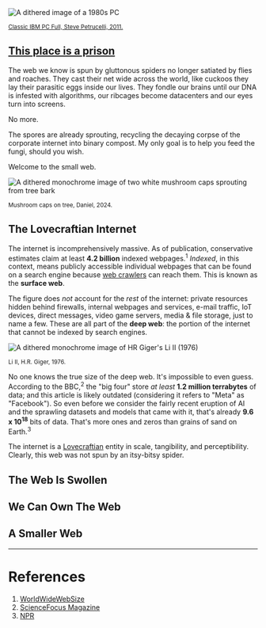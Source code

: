 <div class="image-container">
<img style="" src="./images/old_pc.png" alt="A dithered image of a 1980s PC">

<small>[Classic IBM PC Full, Steve Petrucelli, 2011.](https://www.flickr.com/photos/wizzer/5357865167/)</small>

</div>

## [This place is a prison](https://thepostalservice.bandcamp.com/track/this-place-is-a-prison)

The web we know is spun by gluttonous spiders no longer satiated by flies and roaches. They cast their net wide across the world, like cuckoos they lay their parasitic eggs inside our lives. They fondle our brains until our DNA is infested with algorithms, our ribcages become datacenters and our eyes turn into screens.

No more.

The spores are already sprouting, recycling the decaying corpse of the corporate internet into binary compost. My only goal is to help you feed the fungi, should you wish.

Welcome to the small web.

<div class="image-container">
<img src="./images/mush.png" alt="A dithered monochrome image of two white mushroom caps sprouting from tree bark">

<small>Mushroom caps on tree, Daniel, 2024.</small>

</div>

## The Lovecraftian Internet

The internet is incomprehensively massive. As of publication, conservative estimates claim at least **4.2 billion** indexed webpages.<sup>1</sup> _Indexed_, in this context, means publicly accessible individual webpages that can be found on a search engine because [web crawlers](https://en.wikipedia.org/wiki/Web_crawler) can reach them. This is known as the **surface web**.

The figure does _not_ account for the _rest_ of the internet: private resources hidden behind firewalls, internal webpages and services, e-mail traffic, IoT devices, direct messages, video game servers, media & file storage, just to name a few. These are all part of the **deep web**: the portion of the internet that cannot be indexed by search engines.

<div class="image-container">
<img src="./images/hrgiger.png" alt="A dithered monochrome image of HR Giger's Li II (1976)">

<small>Li II, H.R. Giger, 1976.</small>

</div>

No one knows the true size of the deep web. It's impossible to even guess. According to the BBC,<sup>2</sup> the "big four" store _at least_ **1.2 million terrabytes** of data; and this article is likely outdated (considering it refers to "Meta" as "Facebook"). So even before we consider the fairly recent eruption of AI and the sprawling datasets and models that came with it, that's already <strong>9.6 x 10<sup>18</sup></strong> bits of data. That's more ones and zeros than grains of sand on Earth.<sup>3</sup>

The internet is a [Lovecraftian](https://www.hplovecraft.com/creation/bestiary.aspx) entity in scale, tangibility, and perceptibility. Clearly, this web was not spun by an itsy-bitsy spider.

## The Web Is Swollen

## We Can Own The Web

## A Smaller Web

---

# References

1. [WorldWideWebSize](https://www.worldwidewebsize.com/)
2. [ScienceFocus Magazine](https://www.sciencefocus.com/future-technology/how-much-data-is-on-the-internet)
3. [NPR](https://www.npr.org/sections/krulwich/2012/09/17/161096233/which-is-greater-the-number-of-sand-grains-on-earth-or-stars-in-the-sky)
